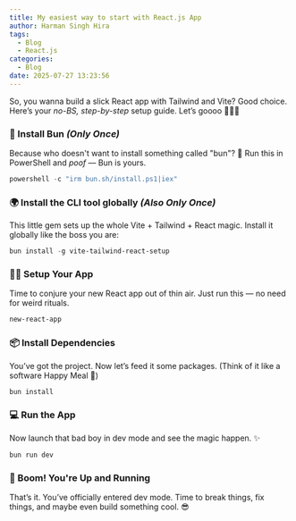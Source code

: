 ```yaml
---
title: My easiest way to start with React.js App
author: Harman Singh Hira
tags:
  - Blog
  - React.js
categories:
  - Blog
date: 2025-07-27 13:23:56
---
```


So, you wanna build a slick React app with Tailwind and Vite? Good choice.
Here’s your _no-BS, step-by-step_ setup guide. Let’s goooo 🧑‍💻💨

### 🥖 Install Bun _(Only Once)_

Because who doesn't want to install something called "bun"? 🍞
Run this in PowerShell and _poof_ — Bun is yours.

```powershell
powershell -c "irm bun.sh/install.ps1|iex"
```

### 🌍 Install the CLI tool globally _(Also Only Once)_

This little gem sets up the whole Vite + Tailwind + React magic.
Install it globally like the boss you are:

```powershell
bun install -g vite-tailwind-react-setup
```

### 🧙‍♂️ Setup Your App

Time to conjure your new React app out of thin air.
Just run this — no need for weird rituals.

```powershell
new-react-app
```

### 📦 Install Dependencies

You’ve got the project. Now let’s feed it some packages.
(Think of it like a software Happy Meal 🍔)

```powershell
bun install
```

### 💻 Run the App

Now launch that bad boy in dev mode and see the magic happen. ✨

```powershell
bun run dev
```

### 🎉 Boom! You're Up and Running

That’s it. You’ve officially entered dev mode.
Time to break things, fix things, and maybe even build something cool. 😎
